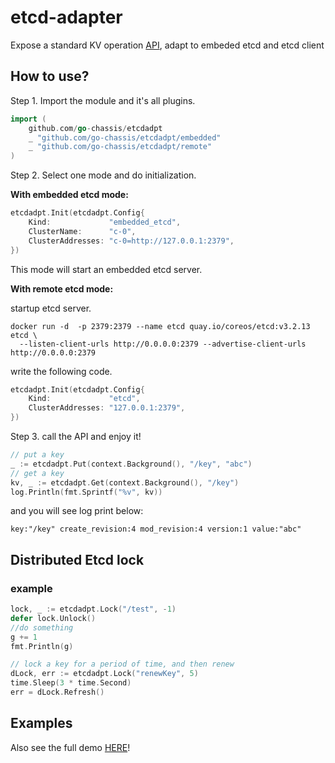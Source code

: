 # etcd-adapter

Expose a standard KV operation [API](api.go), adapt to embeded etcd and etcd client

## How to use?

Step 1. Import the module and it's all plugins.

```go
import (
	github.com/go-chassis/etcdadpt
	_ "github.com/go-chassis/etcdadpt/embedded"
	_ "github.com/go-chassis/etcdadpt/remote"
)
```

Step 2. Select one mode and do initialization.

**With embedded etcd mode:**

```go
etcdadpt.Init(etcdadpt.Config{
	Kind:             "embedded_etcd",
	ClusterName:      "c-0",
	ClusterAddresses: "c-0=http://127.0.0.1:2379",
})
```

This mode will start an embedded etcd server.

**With remote etcd mode:**

startup etcd server.

```shell
docker run -d  -p 2379:2379 --name etcd quay.io/coreos/etcd:v3.2.13 etcd \
  --listen-client-urls http://0.0.0.0:2379 --advertise-client-urls http://0.0.0.0:2379
```

write the following code.

```go
etcdadpt.Init(etcdadpt.Config{
	Kind:             "etcd",
	ClusterAddresses: "127.0.0.1:2379",
})
```

Step 3. call the API and enjoy it!

```go
// put a key
_ := etcdadpt.Put(context.Background(), "/key", "abc")
// get a key
kv, _ := etcdadpt.Get(context.Background(), "/key")
log.Println(fmt.Sprintf("%v", kv))
```

and you will see log print below:

```shell
key:"/key" create_revision:4 mod_revision:4 version:1 value:"abc"
```

## Distributed Etcd lock

### example

```go
lock, _ := etcdadpt.Lock("/test", -1)
defer lock.Unlock()
//do something
g += 1
fmt.Println(g)
```

```go
// lock a key for a period of time, and then renew
dLock, err := etcdadpt.Lock("renewKey", 5)
time.Sleep(3 * time.Second)
err = dLock.Refresh()
```

## Examples

Also see the full demo [HERE](examples/dev/main.go)!
